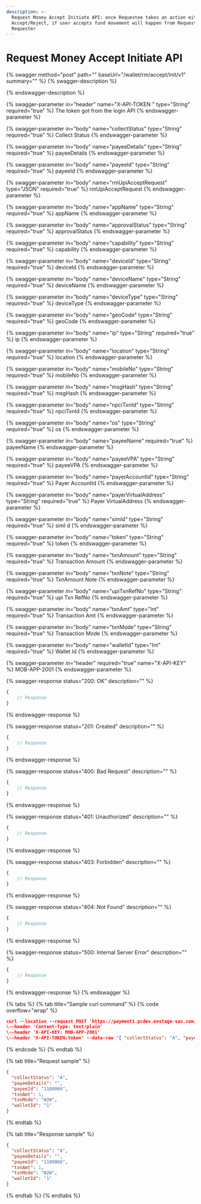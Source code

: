 ```yaml
---
description: >-
  Request Money Accept Initiate API: once Requestee takes an action either
  Accept/Reject, if user accepts fund movement will happen from Requestee to
  Requester
---
```


# Request Money Accept Initiate API

{% swagger method="post" path="" baseUrl="<domain>/wallet/rm/accept/init/v1" summary="" %}
{% swagger-description %}

{% endswagger-description %}

{% swagger-parameter in="header" name="X-API-TOKEN  " type="String" required="true" %}
The token got from the login API
{% endswagger-parameter %}

{% swagger-parameter in="body" name="collectStatus" type="String" required="true" %}
​Collect Status
{% endswagger-parameter %}

{% swagger-parameter in="body" name="payeeDetails" type="String" required="true" %}
payeeDetails
{% endswagger-parameter %}

{% swagger-parameter in="body" name="payeeId" type="String" required="true" %}
payeeId
{% endswagger-parameter %}

{% swagger-parameter in="body" name="rmUpiAcceptRequest" type="JSON" required="true" %}
rmUpiAcceptRequest
{% endswagger-parameter %}

{% swagger-parameter in="body" name="appName" type="String" required="true" %}
appName
{% endswagger-parameter %}

{% swagger-parameter in="body" name="approvalStatus" type="String" required="true" %}
approvalStatus
{% endswagger-parameter %}

{% swagger-parameter in="body" name="capability" type="String" required="true" %}
​capability
{% endswagger-parameter %}

{% swagger-parameter in="body" name="deviceId" type="String" required="true" %}
deviceId
{% endswagger-parameter %}

{% swagger-parameter in="body" name="deviceName" type="String" required="true" %}
deviceName
{% endswagger-parameter %}

{% swagger-parameter in="body" name="deviceType" type="String" required="true" %}
​deviceType
{% endswagger-parameter %}

{% swagger-parameter in="body" name="geoCode" type="String" required="true" %}
geoCode
{% endswagger-parameter %}

{% swagger-parameter in="body" name="ip" type="String" required="true" %}
ip
{% endswagger-parameter %}

{% swagger-parameter in="body" name="location" type="String" required="true" %}
location
{% endswagger-parameter %}

{% swagger-parameter in="body" name="mobileNo" type="String" required="true" %}
​mobileNo
{% endswagger-parameter %}

{% swagger-parameter in="body" name="msgHash" type="String" required="true" %}
msgHash
{% endswagger-parameter %}

{% swagger-parameter in="body" name="npciTxnId" type="String" required="true" %}
​npciTxnId
{% endswagger-parameter %}

{% swagger-parameter in="body" name="os" type="String" required="true" %}
os
{% endswagger-parameter %}

{% swagger-parameter in="body" name="payeeName" required="true" %}
​payeeName
{% endswagger-parameter %}

{% swagger-parameter in="body" name="payeeVPA" type="String" required="true" %}
​payeeVPA
{% endswagger-parameter %}

{% swagger-parameter in="body" name="payerAccountId" type="String" required="true" %}
​Payer AccountId
{% endswagger-parameter %}

{% swagger-parameter in="body" name="payerVirtualAddress" type="String" required="true" %}
​Payer VirtualAddress
{% endswagger-parameter %}

{% swagger-parameter in="body" name="simId" type="String" required="true" %}
simI d
{% endswagger-parameter %}

{% swagger-parameter in="body" name="token" type="String" required="true" %}
token
{% endswagger-parameter %}

{% swagger-parameter in="body" name="txnAmount" type="String" required="true" %}
Transaction Amount
{% endswagger-parameter %}

{% swagger-parameter in="body" name="txnNote" type="String" required="true" %}
TxnAmount Note
{% endswagger-parameter %}

{% swagger-parameter in="body" name="upiTxnRefNo" type="String" required="true" %}
upi Txn RefNo
{% endswagger-parameter %}

{% swagger-parameter in="body" name="txnAmt" type="Int" required="true" %}
Transaction Amt
{% endswagger-parameter %}

{% swagger-parameter in="body" name="txnMode" type="String" required="true" %}
Transaction Mode
{% endswagger-parameter %}

{% swagger-parameter in="body" name="walletId" type="Int" required="true" %}
Wallet Id
{% endswagger-parameter %}

{% swagger-parameter in="header" required="true" name="X-API-KEY" %}
MOB-APP-2001
{% endswagger-parameter %}

{% swagger-response status="200: OK" description="" %}
```javascript
{
    // Response
}
```
{% endswagger-response %}

{% swagger-response status="201: Created" description="" %}
```javascript
{
    // Response
}
```
{% endswagger-response %}

{% swagger-response status="400: Bad Request" description="" %}
```javascript
{
    // Response
}
```
{% endswagger-response %}

{% swagger-response status="401: Unauthorized" description="" %}
```javascript
{
    // Response
}
```
{% endswagger-response %}

{% swagger-response status="403: Forbidden" description="" %}
```javascript
{
    // Response
}
```
{% endswagger-response %}

{% swagger-response status="404: Not Found" description="" %}
```javascript
{
    // Response
}
```
{% endswagger-response %}

{% swagger-response status="500: Internal Server Error" description="" %}
```javascript
{
    // Response
}
```
{% endswagger-response %}
{% endswagger %}

{% tabs %}
{% tab title="Sample curl command" %}
{% code overflow="wrap" %}
```json
curl --location --request POST 'https://payment1.pcdev.enstage-sas.com/wallet/rm/accept/init/v1'
\--header 'Content-Type: text/plain'
\--header 'X-API-KEY: MOB-APP-2001'
\--header 'X-API-TOKEN:token' --data-raw '{ "collectStatus": "A", "payeeDetails": "", "payeeId": "1180066", "txnAmt": 1, "txnMode": "W2W", "walletId": "1" }'
```
{% endcode %}
{% endtab %}

{% tab title="Request sample" %}


```json
{
  "collectStatus": "A",
  "payeeDetails": "",
  "payeeId": "1180066",
  "txnAmt": 1,
  "txnMode": "W2W",
  "walletId": "1"
}
```
{% endtab %}

{% tab title="Response sample" %}


```json
{
  "collectStatus": "A",
  "payeeDetails": "",
  "payeeId": "1180066",
  "txnAmt": 1,
  "txnMode": "W2W",
  "walletId": "1"
}
```
{% endtab %}
{% endtabs %}
